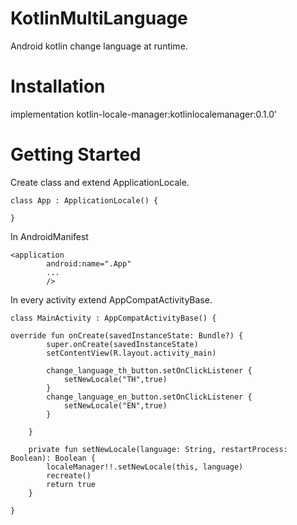 # KotlinMultiLanguage
Android kotlin change language at runtime.


# Installation

implementation kotlin-locale-manager:kotlinlocalemanager:0.1.0'

# Getting Started

Create class and extend ApplicationLocale. 
```
class App : ApplicationLocale() {

}
```
In AndroidManifest 
```
<application
        android:name=".App"
        ...
        />
```
        
In every activity extend AppCompatActivityBase.
```
class MainActivity : AppCompatActivityBase() {

override fun onCreate(savedInstanceState: Bundle?) {
        super.onCreate(savedInstanceState)
        setContentView(R.layout.activity_main)
        
        change_language_th_button.setOnClickListener {
            setNewLocale("TH",true)
        }
        change_language_en_button.setOnClickListener {
            setNewLocale("EN",true)
        }

    }

    private fun setNewLocale(language: String, restartProcess: Boolean): Boolean {
        localeManager!!.setNewLocale(this, language)
        recreate()
        return true
    }
    
}

```
